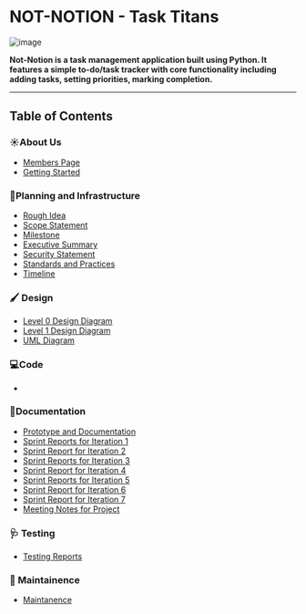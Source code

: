 # NOT-NOTION - Task Titans
![image]( )


**Not-Notion is a task management application built using Python. It features a simple to-do/task tracker with core functionality including adding tasks, setting priorities, marking completion.**

---
## Table of Contents
### ☀️About Us
- [Members Page]()
- [Getting Started]()
### 📒Planning and Infrastructure
- [Rough Idea]()
- [Scope Statement]()
- [Milestone]()
- [Executive Summary]()
- [Security Statement]()
- [Standards and Practices]()
- [Timeline]()
### 🖌️ Design
- [Level 0 Design Diagram]()
- [Level 1 Design Diagram]()
- [UML Diagram]()
### 💻Code 
-  
  

### 📖Documentation
- [Prototype and Documentation]()
- [Sprint Reports for Iteration 1]()
- [Sprint Report for Iteration 2]()
- [Sprint Reports for Iteration 3]()
- [Sprint Report for Iteration 4]()
- [Sprint Reports for Iteration 5]()
- [Sprint Report for Iteration 6]()
- [Sprint Report for Iteration 7]()
- [Meeting Notes for Project]()

### 🩺 Testing
- [Testing Reports]()
  
### 🔧 Maintainence
- [Maintanence]()
 

